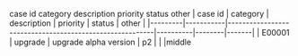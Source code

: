 case id	category	description	priority	status	other
| case id | category  | description                                             | priority | status | other |
|---------|-----------|---------------------------------------------------------|----------|--------|-------|
| E00001  | upgrade | upgrade alpha version   | p2       |    |       |middle

